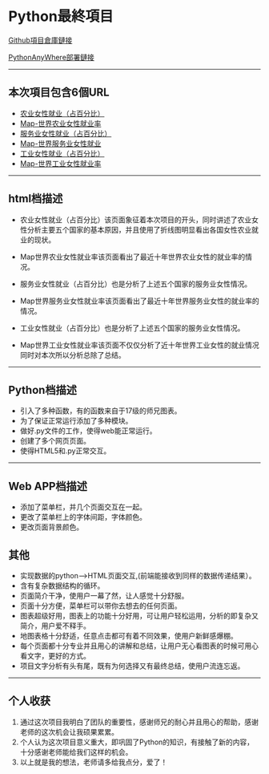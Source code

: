 # Python最終項目

[Github項目倉庫鏈接](https://github.com/ldfc/2020python.end)

[PythonAnyWhere部署鏈接](http://ldfckk.pythonanywhere.com/)

---------------------------------------------------------------------------

## 本次項目包含6個URL

- [农业女性就业（占百分比）](http://ldfckk.pythonanywhere.com/)
- [Map-世界农业女性就业率](http://ldfckk.pythonanywhere.com/1)
- [服务业女性就业（占百分比）](http://ldfckk.pythonanywhere.com/2)
- [Map-世界服务业女性就业](http://ldfckk.pythonanywhere.com/3)
- [工业女性就业（占百分比）](http://ldfckk.pythonanywhere.com/4)
- [Map-世界工业女性就业率](http://ldfckk.pythonanywhere.com/5)

---------------------------------------------------------------------------

## html档描述

- 农业女性就业（占百分比）该页面象征着本次项目的开头，同时讲述了农业女性分析主要五个国家的基本原因，并且使用了折线图明显看出各国女性农业就业的现状。

- Map世界农业女性就业率该页面看出了最近十年世界农业女性的就业率的情况。

- 服务业女性就业（占百分比）也是分析了上述五个国家的服务业女性情况。

- Map世界服务业女性就业率该页面看出了最近十年世界服务业女性的就业率的情况。

- 工业女性就业（占百分比）也是分析了上述五个国家的服务业女性情况。

- Map世界工业女性就业率该页面不仅仅分析了近十年世界工业女性的就业情况同时对本次所以分析总除了总结。

---------------------------------------------------------------------------

## Python档描述

- 引入了多种函数，有的函数来自于17级的师兄图表。
- 为了保证正常运行添加了多种模块。
- 做好.py文件的工作，使得web能正常运行。
- 创建了多个网页页面。
- 使得HTML5和.py正常交互。

-----------------------------------------------------------------------

## Web APP档描述

- 添加了菜单栏，并几个页面交互在一起。
- 更改了菜单栏上的字体间距，字体颜色。
- 更改页面背景颜色。

## 其他

- 实现数据的python——>HTML页面交互,(前端能接收到同样的数据传递结果）。
- 含有复杂数据结构的循环。
- 页面简介干净，使用户一幕了然，让人感觉十分舒服。
- 页面十分方便，菜单栏可以带你去想去的任何页面。
- 图表超级好用，图表上的功能十分好用，可让用户轻松运用，分析的即复杂又简介，用户爱不释手。
- 地图表格十分舒适，任意点击都可有着不同效果，使用户新鲜感爆棚。
- 每个页面都十分专业并且用心的讲解和总结，让用户无心看图表的时候可用心看文字，更好的方式。
- 项目文字分析有头有尾，既有为何选择又有最终总结，使用户流连忘返。

---------------------------------------------------------------------------------

## 个人收获

1. 通过这次项目我明白了团队的重要性，感谢师兄的耐心并且用心的帮助，感谢老师的这次机会让我硕果累累。
2. 个人认为这次项目意义重大，即巩固了Python的知识，有接触了新的内容，十分感谢老师能给我们这样的机会。
3. 以上就是我的想法，老师请多给我点分，爱了！
